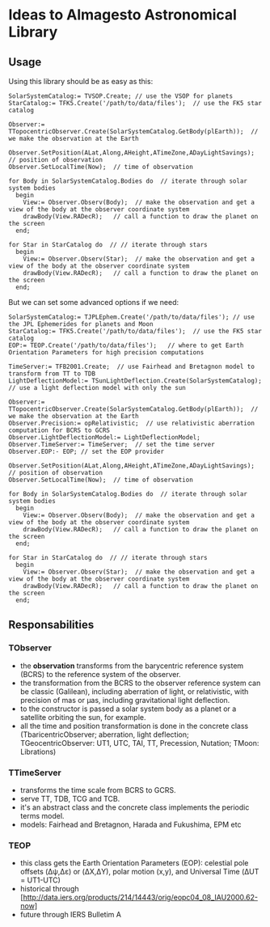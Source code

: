 # Ideas to Almagesto Astronomical Library #

## Usage ##

Using this library should be as easy as this:

	SolarSystemCatalog:= TVSOP.Create; // use the VSOP for planets
	StarCatalog:= TFK5.Create('/path/to/data/files');  // use the FK5 star catalog
	
	Observer:= TTopocentricObserver.Create(SolarSystemCatalog.GetBody(plEarth));  // we make the observation at the Earth
	
	Observer.SetPosition(ALat,Along,AHeight,ATimeZone,ADayLightSavings);  // position of observation
	Observer.SetLocalTime(Now);  // time of observation

	for Body in SolarSystemCatalog.Bodies do  // iterate through solar system bodies
	  begin
	    View:= Observer.Observ(Body);  // make the observation and get a view of the body at the observer coordinate system
	    drawBody(View.RADecR);   // call a function to draw the planet on the screen
	  end;

	for Star in StarCatalog do  // // iterate through stars
	  begin
	    View:= Observer.Observ(Star);  // make the observation and get a view of the body at the observer coordinate system
	    drawBody(View.RADecR);   // call a function to draw the planet on the screen
	  end;

But we can set some advanced options if we need:

	SolarSystemCatalog:= TJPLEphem.Create('/path/to/data/files'); // use the JPL Ephemerides for planets and Moon
	StarCatalog:= TFK5.Create('/path/to/data/files');  // use the FK5 star catalog
	EOP:= TEOP.Create('/path/to/data/files');   // where to get Earth Orientation Parameters for high precision computations

	TimeServer:= TFB2001.Create;  // use Fairhead and Bretagnon model to transform from TT to TDB
	LightDeflectionModel:= TSunLightDeflection.Create(SolarSystemCatalog);  // use a light deflection model with only the sun
	
	Observer:= TTopocentricObserver.Create(SolarSystemCatalog.GetBody(plEarth));  // we make the observation at the Earth
	Observer.Precision:= opRelativistic;  // use relativistic aberration computation for BCRS to GCRS 
	Observer.LightDeflectionModel:= LightDeflectionModel;
	Observer.TimeServer:= TimeServer;  // set the time server
	Observer.EOP:- EOP; // set the EOP provider
	
	Observer.SetPosition(ALat,Along,AHeight,ATimeZone,ADayLightSavings);  // position of observation
	Observer.SetLocalTime(Now);  // time of observation

	for Body in SolarSystemCatalog.Bodies do  // iterate through solar system bodies
	  begin
	    View:= Observer.Observ(Body);  // make the observation and get a view of the body at the observer coordinate system
	    drawBody(View.RADecR);   // call a function to draw the planet on the screen
	  end;

	for Star in StarCatalog do  // // iterate through stars
	  begin
	    View:= Observer.Observ(Star);  // make the observation and get a view of the body at the observer coordinate system
	    drawBody(View.RADecR);   // call a function to draw the planet on the screen
	  end;

## Responsabilities ##

### TObserver ###

- the __observation__ transforms from the barycentric reference system (BCRS) to the reference system of the observer. 
- the transformation from the BCRS to the observer reference system can be classic (Galilean), including aberration of light, or relativistic, with precision of mas or µas, including gravitational light deflection.
- to the constructor is passed a solar system body as a planet or a satellite orbiting the sun, for example.
- all the time and position transformation is done in the concrete class (TbaricentricObserver; aberration, light deflection; TGeocentricObserver: UT1, UTC, TAI, TT, Precession, Nutation; TMoon: Librations)

### TTimeServer ###

- transforms the time scale from BCRS to GCRS. 
- serve TT, TDB, TCG and TCB.
- it's an abstract class and the concrete class implements the periodic terms model.
- models: Fairhead and Bretagnon, Harada and Fukushima, EPM etc

### TEOP ###

- this class gets the Earth  Orientation Parameters (EOP): celestial pole offsets (Δψ,Δε) or (ΔX,ΔY), polar motion (x,y), and Universal Time (ΔUT = UT1-UTC)
- historical through [http://data.iers.org/products/214/14443/orig/eopc04_08_IAU2000.62-now]
- future through IERS Bulletim A
